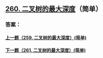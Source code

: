 ## [260. 二叉树的最大深度](https://leetcode-cn.com/problems/merge-two-sorted-lists/)（简单）





### 答案：



#### [上一题（259. 二叉树的最大深度）(简单)](https://github.com/sdwwld/leetCode/blob/master/src/main/java/com/wld/java/leetcode/leetCode0259.md)

#### [下一题（261. 二叉树的最大深度）(简单)](https://github.com/sdwwld/leetCode/blob/master/src/main/java/com/wld/java/leetcode/leetCode0261.md)